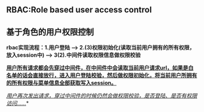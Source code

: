 ## **RBAC:Role based user access control**

## 基于角色的用户权限控制

**rbac实现流程：1.用户登陆 --> 2.(3)权限初始化(读取当前用户拥有的所有权限，放入session中) --> 3(2).中间件读取权限信息做权限校验**

**<u>用户所有请求都会先穿过中间件，在中间件中会读取当前用户请求url，如果是白名单的话会直接放行，进入用户登陆校验，然后做权限初始化，将当前用户所拥有的所有权限与菜单信息全部获取写入session。</u>**

*<u>用户再次发出请求，穿过中间件的时候仍然会做权限校验，是否登陆、是否有权限访问......</u>**



